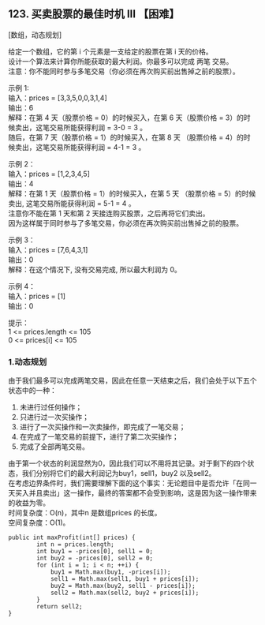 ## 123. 买卖股票的最佳时机 III 【困难】     
[数组，动态规划]       

给定一个数组，它的第 i 个元素是一支给定的股票在第 i 天的价格。         
设计一个算法来计算你所能获取的最大利润。你最多可以完成 两笔 交易。    
注意：你不能同时参与多笔交易（你必须在再次购买前出售掉之前的股票）。    

示例 1:    
输入：prices = [3,3,5,0,0,3,1,4]      
输出：6     
解释：在第 4 天（股票价格 = 0）的时候买入，在第 6 天（股票价格 = 3）的时候卖出，这笔交易所能获得利润 = 3-0 = 3 。    
随后，在第 7 天（股票价格 = 1）的时候买入，在第 8 天 （股票价格 = 4）的时候卖出，这笔交易所能获得利润 = 4-1 = 3 。     
     
示例 2：     
输入：prices = [1,2,3,4,5]     
输出：4     
解释：在第 1 天（股票价格 = 1）的时候买入，在第 5 天 （股票价格 = 5）的时候卖出, 这笔交易所能获得利润 = 5-1 = 4 。       
注意你不能在第 1 天和第 2 天接连购买股票，之后再将它们卖出。        
因为这样属于同时参与了多笔交易，你必须在再次购买前出售掉之前的股票。    
     
示例 3：      
输入：prices = [7,6,4,3,1]       
输出：0      
解释：在这个情况下, 没有交易完成, 所以最大利润为 0。      

示例 4：     
输入：prices = [1]     
输出：0    

提示：    
1 <= prices.length <= 105      
0 <= prices[i] <= 105     

### 1.动态规划     
由于我们最多可以完成两笔交易，因此在任意一天结束之后，我们会处于以下五个状态中的一种：     
1. 未进行过任何操作；   
2. 只进行过一次买操作；    
3. 进行了一次买操作和一次卖操作，即完成了一笔交易；   
4. 在完成了一笔交易的前提下，进行了第二次买操作；   
5. 完成了全部两笔交易。    
   
由于第一个状态的利润显然为0，因此我们可以不用将其记录。对于剩下的四个状态，我们分别将它们的最大利润记为buy1，sell1，buy2 以及sell2。       
在考虑边界条件时，我们需要理解下面的这个事实：无论题目中是否允许「在同一天买入并且卖出」这一操作，最终的答案都不会受到影响，这是因为这一操作带来的收益为零。     
时间复杂度：O(n)，其中n 是数组prices 的长度。          
空间复杂度：O(1)。      
```
public int maxProfit(int[] prices) {
        int n = prices.length;
        int buy1 = -prices[0], sell1 = 0;
        int buy2 = -prices[0], sell2 = 0;
        for (int i = 1; i < n; ++i) {
            buy1 = Math.max(buy1, -prices[i]);
            sell1 = Math.max(sell1, buy1 + prices[i]);
            buy2 = Math.max(buy2, sell1 - prices[i]);
            sell2 = Math.max(sell2, buy2 + prices[i]);
        }
        return sell2;
}
```



















